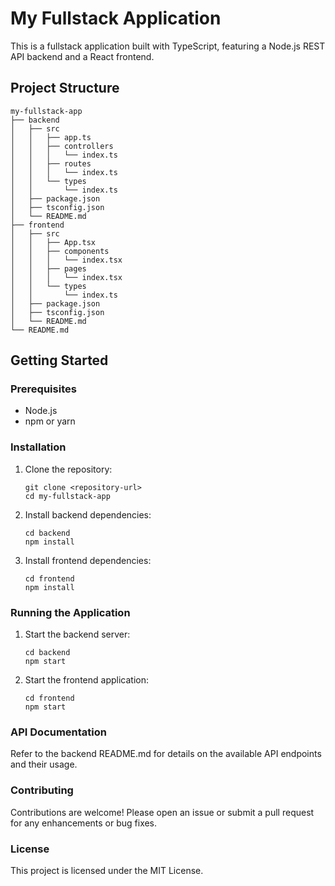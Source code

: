 # My Fullstack Application

This is a fullstack application built with TypeScript, featuring a Node.js REST API backend and a React frontend.

## Project Structure

```
my-fullstack-app
├── backend
│   ├── src
│   │   ├── app.ts
│   │   ├── controllers
│   │   │   └── index.ts
│   │   ├── routes
│   │   │   └── index.ts
│   │   └── types
│   │       └── index.ts
│   ├── package.json
│   ├── tsconfig.json
│   └── README.md
├── frontend
│   ├── src
│   │   ├── App.tsx
│   │   ├── components
│   │   │   └── index.tsx
│   │   ├── pages
│   │   │   └── index.tsx
│   │   └── types
│   │       └── index.ts
│   ├── package.json
│   ├── tsconfig.json
│   └── README.md
└── README.md
```

## Getting Started

### Prerequisites

- Node.js
- npm or yarn

### Installation

1. Clone the repository:
   ```
   git clone <repository-url>
   cd my-fullstack-app
   ```

2. Install backend dependencies:
   ```
   cd backend
   npm install
   ```

3. Install frontend dependencies:
   ```
   cd frontend
   npm install
   ```

### Running the Application

1. Start the backend server:
   ```
   cd backend
   npm start
   ```

2. Start the frontend application:
   ```
   cd frontend
   npm start
   ```

### API Documentation

Refer to the backend README.md for details on the available API endpoints and their usage.

### Contributing

Contributions are welcome! Please open an issue or submit a pull request for any enhancements or bug fixes.

### License

This project is licensed under the MIT License.